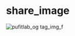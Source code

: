 # share_image


![pufitlab_og tag_img_f](https://github.com/chancewaveCM/share_image/assets/140370245/f378c5aa-6bbb-4bbb-a774-31233b1422f1)
